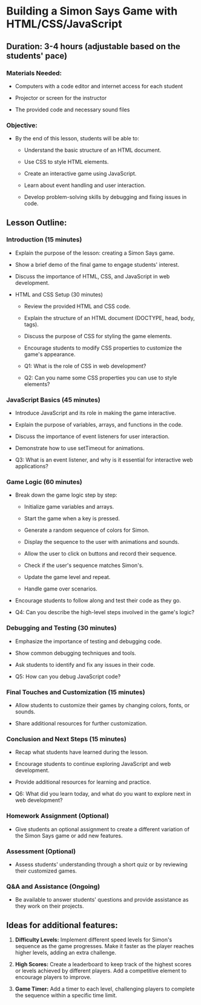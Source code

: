 # Building a Simon Says Game with HTML/CSS/JavaScript

## Duration: 3-4 hours (adjustable based on the students' pace)

### Materials Needed:

- Computers with a code editor and internet access for each student

- Projector or screen for the instructor

- The provided code and necessary sound files

### Objective:

- By the end of this lesson, students will be able to:

  - Understand the basic structure of an HTML document.

  - Use CSS to style HTML elements.

  - Create an interactive game using JavaScript.

  - Learn about event handling and user interaction.

  - Develop problem-solving skills by debugging and fixing issues in code.

## Lesson Outline:

### Introduction (15 minutes)

- Explain the purpose of the lesson: creating a Simon Says game.

- Show a brief demo of the final game to engage students' interest.

- Discuss the importance of HTML, CSS, and JavaScript in web development.

- HTML and CSS Setup (30 minutes)

  - Review the provided HTML and CSS code.

  - Explain the structure of an HTML document (DOCTYPE, head, body, tags).

  - Discuss the purpose of CSS for styling the game elements.

  - Encourage students to modify CSS properties to customize the game's appearance.

  - Q1: What is the role of CSS in web development?

  - Q2: Can you name some CSS properties you can use to style elements?

### JavaScript Basics (45 minutes)

- Introduce JavaScript and its role in making the game interactive.

- Explain the purpose of variables, arrays, and functions in the code.

- Discuss the importance of event listeners for user interaction.

- Demonstrate how to use setTimeout for animations.

- Q3: What is an event listener, and why is it essential for interactive web applications?

### Game Logic (60 minutes)

- Break down the game logic step by step:

  - Initialize game variables and arrays.

  - Start the game when a key is pressed.

  - Generate a random sequence of colors for Simon.

  - Display the sequence to the user with animations and sounds.

  - Allow the user to click on buttons and record their sequence.

  - Check if the user's sequence matches Simon's.

  - Update the game level and repeat.

  - Handle game over scenarios.

- Encourage students to follow along and test their code as they go.

- Q4: Can you describe the high-level steps involved in the game's logic?

### Debugging and Testing (30 minutes)

- Emphasize the importance of testing and debugging code.

- Show common debugging techniques and tools.

- Ask students to identify and fix any issues in their code.

- Q5: How can you debug JavaScript code?

### Final Touches and Customization (15 minutes)

- Allow students to customize their games by changing colors, fonts, or sounds.

- Share additional resources for further customization.

### Conclusion and Next Steps (15 minutes)

- Recap what students have learned during the lesson.

- Encourage students to continue exploring JavaScript and web development.

- Provide additional resources for learning and practice.

- Q6: What did you learn today, and what do you want to explore next in web development?

### Homework Assignment (Optional)

- Give students an optional assignment to create a different variation of the Simon Says game or add new features.

### Assessment (Optional)

- Assess students' understanding through a short quiz or by reviewing their customized games.

### Q&A and Assistance (Ongoing)

- Be available to answer students' questions and provide assistance as they work on their projects.

## Ideas for additional features:

1. **Difficulty Levels:** Implement different speed levels for Simon's sequence as the game progresses. Make it faster as the player reaches higher levels, adding an extra challenge.

1. **High Scores:** Create a leaderboard to keep track of the highest scores or levels achieved by different players. Add a competitive element to encourage players to improve.

1. **Game Timer:** Add a timer to each level, challenging players to complete the sequence within a specific time limit.
